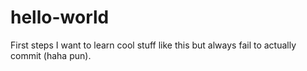 # hello-world
First steps
I want to learn cool stuff like this but always fail to actually commit (haha pun).
